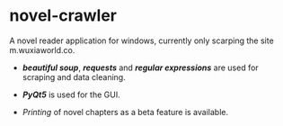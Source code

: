 # novel-crawler

A novel reader application for windows, currently only scarping the site m.wuxiaworld.co.

  - ***beautiful soup***, ***requests*** and ***regular expressions*** are used for scraping and data cleaning.
   
  - ***PyQt5*** is used for the GUI.
  
  - *Printing* of novel chapters as a beta feature is available.  
 
